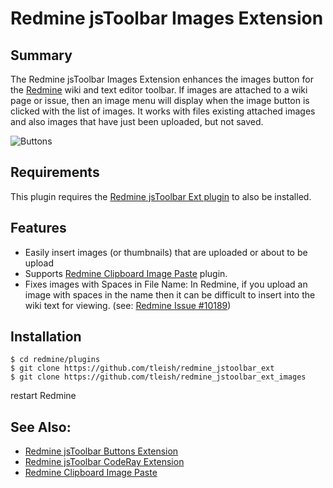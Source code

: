 # Redmine jsToolbar Images Extension

## Summary

The Redmine jsToolbar Images Extension enhances the images button for the [Redmine](http://www.redmine.org/) wiki and text editor toolbar.  If images are attached to a wiki page or issue, then an image menu will display when the image button is clicked with the list of images.  It works with files existing attached images and also images that have just been uploaded, but not saved.

![Buttons](https://raw.githubusercontent.com/tleish/redmine_jstoolbar_ext_images/master/assets/images/screenshot.png)

## Requirements

This plugin requires the [Redmine jsToolbar Ext plugin](https://github.com/tleish/redmine_jstoolbar_ext) to also be installed.

## Features
* Easily insert images (or thumbnails) that are uploaded or about to be upload 
* Supports [Redmine Clipboard Image Paste](https://github.com/peclik/clipboard_image_paste) plugin.
* Fixes images with Spaces in File Name: In Redmine, if you upload an image with spaces in the name then it can be difficult to insert into the wiki text for viewing. (see: [Redmine Issue #10189](http://www.redmine.org/issues/10189))

## Installation

```
$ cd redmine/plugins
$ git clone https://github.com/tleish/redmine_jstoolbar_ext
$ git clone https://github.com/tleish/redmine_jstoolbar_ext_images
```

restart Redmine

## See Also:
                                 
* [Redmine jsToolbar Buttons Extension](https://github.com/tleish/redmine_jstoolbar_ext_buttons)
* [Redmine jsToolbar CodeRay Extension](https://github.com/tleish/redmine_jstoolbar_ext_coderay)
* [Redmine Clipboard Image Paste](https://github.com/peclik/clipboard_image_paste)

